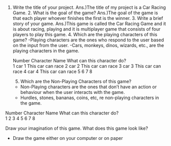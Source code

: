 1. Write the title of your project.
Ans.)The title of my project is a Car Racing Game.
   2. What is the goal of the game?
Ans.)The goal of the game is that each player whoever finishes the first is the winner.
    3. Write a brief story of your game.
Ans.)This game is called the Car Racing Game and it is about racing, playing and it is multiplayer game that consists of four players to play this game.
    4. Which are the playing characters of this game?
	-Playing characters are the ones who respond to the user based on the input from the user.
	-Cars, monkeys, dinos, wizards, etc., are the playing characters in the game.

	Number			Character Name   				What can this character do?                                                                 
	      1					car 1						This car can race 
	      2					car 2					This car can race
	      3					car 3					This car can race
	      4				car 4					This car can race
              5
              6
              7
              8
              

    5. Which are the Non-Playing Characters of this game?
   - Non-Playing characters are the ones that don’t have an action or behaviour when the user interacts with the game.
   - Hurdles, stones, bananas, coins, etc, re non-playing characters in the game.

Number				Character Name			What can this character do?                                                                             
   1
   2
   3
   4
   5
   6
   7
   8

Draw your imagination of this game. What does this game look like?
- Draw the game either on your computer or on paper
